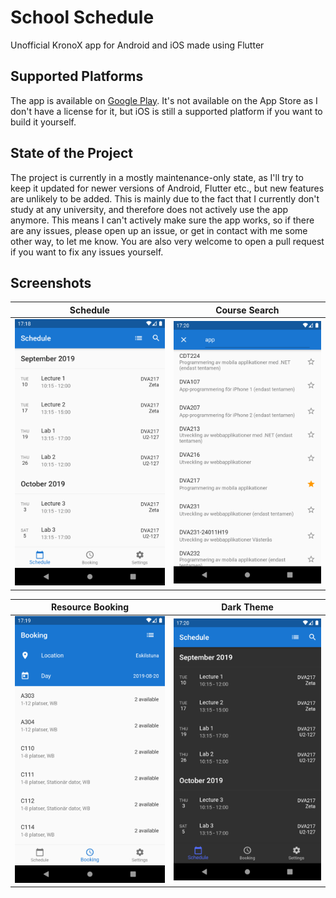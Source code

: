 # School Schedule
Unofficial KronoX app for Android and iOS made using Flutter

## Supported Platforms
The app is available on [Google Play](https://play.google.com/store/apps/details?id=com.crow.school_schedule).
It's not available on the App Store as I don't have a license for it, but iOS is still a supported platform if you want to build it yourself.

## State of the Project
The project is currently in a mostly maintenance-only state, as I'll try to keep it updated for newer versions
of Android, Flutter etc., but new features are unlikely to be added. This is mainly due to the fact that
I currently don't study at any university, and therefore does not actively use the app anymore.
This means I can't actively make sure the app works, so if there are any issues, please open up
an issue, or get in contact with me some other way, to let me know.
You are also very welcome to open a pull request if you want to fix any issues yourself.

## Screenshots
| Schedule | Course Search |
| --- | --- |
| ![Schedule](img/demo/schedule.png) | ![Search](img/demo/search.png)

| Resource Booking | Dark Theme |
| --- | --- |
| ![Booking](img/demo/booking.png) | ![Dark](img/demo/dark.png)